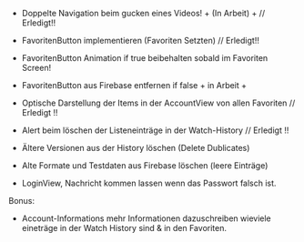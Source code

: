 - Doppelte Navigation beim gucken eines Videos! + (In Arbeit) + // Erledigt!!
- FavoritenButton implementieren (Favoriten Setzten) // Erledigt!!

- FavoritenButton Animation if true beibehalten sobald im Favoriten Screen! 
- FavoritenButton aus Firebase entfernen if false + in Arbeit +

- Optische Darstellung der Items in der AccountView von allen Favoriten // Erledigt !!
- Alert beim löschen der Listeneinträge in der Watch-History // Erledigt !!

- Ältere Versionen aus der History löschen (Delete Dublicates)
- Alte Formate und Testdaten aus Firebase löschen (leere Einträge)
- LoginView, Nachricht kommen lassen wenn das Passwort falsch ist.

Bonus:
- Account-Informations 
mehr Informationen dazuschreiben wieviele eineträge in der Watch History sind & in den Favoriten.
